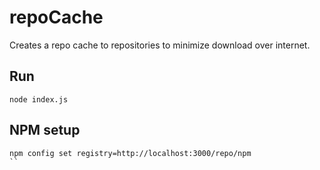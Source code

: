 # repoCache
Creates a repo cache to repositories to minimize download over internet.

## Run
```shell
node index.js
```

## NPM setup
```
npm config set registry=http://localhost:3000/repo/npm
``